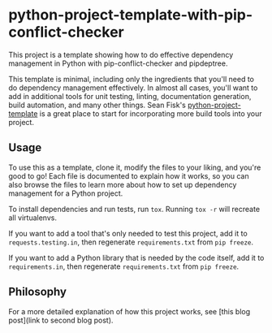 python-project-template-with-pip-conflict-checker
=================================================
This project is a template showing how to do effective dependency management in Python with
pip-conflict-checker and pipdeptree.

This template is minimal, including only the ingredients that you'll need to do dependency
management effectively. In almost all cases, you'll want to add in additional tools for unit
testing, linting, documentation generation, build automation, and many other things. Sean Fisk's
[python-project-template](https://github.com/seanfisk/python-project-template) is a great place to
start for incorporating more build tools into your project.

Usage
-----
To use this as a template, clone it, modify the files to your liking, and you're good to go! Each
file is documented to explain how it works, so you can also browse the files to learn more about how
to set up dependency management for a Python project.

To install dependencies and run tests, run `tox`. Running `tox -r` will recreate all virtualenvs.

If you want to add a tool that's only needed to test this project, add it to `requests.testing.in`,
then regenerate `requirements.txt` from `pip freeze`.

If you want to add a Python library that is needed by the code itself, add it to `requirements.in`,
then regenerate `requirements.txt` from `pip freeze`.

Philosophy
----------
For a more detailed explanation of how this project works, see [this blog post](link to second blog post).

